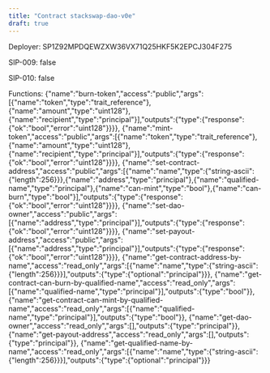 ```yaml
---
title: "Contract stackswap-dao-v0e"
draft: true
---
```

Deployer: SP1Z92MPDQEWZXW36VX71Q25HKF5K2EPCJ304F275

SIP-009: false

SIP-010: false

Functions:
{"name":"burn-token","access":"public","args":[{"name":"token","type":"trait_reference"},{"name":"amount","type":"uint128"},{"name":"recipient","type":"principal"}],"outputs":{"type":{"response":{"ok":"bool","error":"uint128"}}}}, {"name":"mint-token","access":"public","args":[{"name":"token","type":"trait_reference"},{"name":"amount","type":"uint128"},{"name":"recipient","type":"principal"}],"outputs":{"type":{"response":{"ok":"bool","error":"uint128"}}}}, {"name":"set-contract-address","access":"public","args":[{"name":"name","type":{"string-ascii":{"length":256}}},{"name":"address","type":"principal"},{"name":"qualified-name","type":"principal"},{"name":"can-mint","type":"bool"},{"name":"can-burn","type":"bool"}],"outputs":{"type":{"response":{"ok":"bool","error":"uint128"}}}}, {"name":"set-dao-owner","access":"public","args":[{"name":"address","type":"principal"}],"outputs":{"type":{"response":{"ok":"bool","error":"uint128"}}}}, {"name":"set-payout-address","access":"public","args":[{"name":"address","type":"principal"}],"outputs":{"type":{"response":{"ok":"bool","error":"uint128"}}}}, {"name":"get-contract-address-by-name","access":"read_only","args":[{"name":"name","type":{"string-ascii":{"length":256}}}],"outputs":{"type":{"optional":"principal"}}}, {"name":"get-contract-can-burn-by-qualified-name","access":"read_only","args":[{"name":"qualified-name","type":"principal"}],"outputs":{"type":"bool"}}, {"name":"get-contract-can-mint-by-qualified-name","access":"read_only","args":[{"name":"qualified-name","type":"principal"}],"outputs":{"type":"bool"}}, {"name":"get-dao-owner","access":"read_only","args":[],"outputs":{"type":"principal"}}, {"name":"get-payout-address","access":"read_only","args":[],"outputs":{"type":"principal"}}, {"name":"get-qualified-name-by-name","access":"read_only","args":[{"name":"name","type":{"string-ascii":{"length":256}}}],"outputs":{"type":{"optional":"principal"}}}
